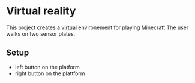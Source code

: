 # Virtual reality
This project creates a virtual environement for playing Minecraft
The user walks on two sensor plates. 

## Setup
* left button on the platform
* right button on the plattform

